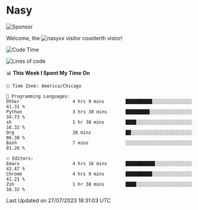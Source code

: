 # Nasy

<!--
<p align="center">
<img height="200" src="https://github-readme-stats.vercel.app/api?username=nasyxx&count_private=true&show_icons=true&theme=dracula&include_all_commits=true"/>
<img height="200" src="https://github-readme-stats.vercel.app/api/top-langs/?username=nasyxx&theme=dracula&hide=html,jupyter+notebook&count_private=true&show_icons=true"/>
</p>

  
----------------
-->

![Sponsor](https://img.shields.io/static/v1.svg?label=Sponsor&message=%E2%9D%A4&logo=GitHub&style=flat&color=pink)
 
Welcome, the ![nasyxx visitor counter](https://count.getloli.com/get/@nasyxx?theme=rule34)th vistor!
 
<!--START_SECTION:waka-->
![Code Time](http://img.shields.io/badge/Code%20Time-3%2C611%20hrs-blue)

![Lines of code](https://img.shields.io/badge/From%20Hello%20World%20I%27ve%20Written-6.3%20million%20lines%20of%20code-blue)

📊 **This Week I Spent My Time On** 

```text
🕑︎ Time Zone: America/Chicago

💬 Programming Languages: 
Other                    4 hrs 9 mins        ██████████░░░░░░░░░░░░░░░   41.31 % 
Python                   3 hrs 30 mins       █████████░░░░░░░░░░░░░░░░   34.73 % 
sh                       1 hr 38 mins        ████░░░░░░░░░░░░░░░░░░░░░   16.32 % 
Org                      38 mins             ██░░░░░░░░░░░░░░░░░░░░░░░   06.38 % 
Bash                     7 mins              ░░░░░░░░░░░░░░░░░░░░░░░░░   01.26 % 

🔥 Editors: 
Emacs                    4 hrs 16 mins       ███████████░░░░░░░░░░░░░░   42.47 % 
Chrome                   4 hrs 9 mins        ██████████░░░░░░░░░░░░░░░   41.21 % 
Zsh                      1 hr 38 mins        ████░░░░░░░░░░░░░░░░░░░░░   16.32 % 
```


 Last Updated on 27/07/2023 18:31:03 UTC
<!--END_SECTION:waka-->

<!-- ![visitors](https://visitor-badge.laobi.icu/badge?page_id=nasyxx.nasyxx) -->

